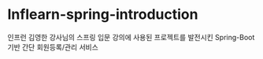 # Inflearn-spring-introduction
인프런 김영한 강사님의 스프링 입문 강의에 사용된 프로젝트를 발전시킨 Spring-Boot 기반 간단 회원등록/관리 서비스

